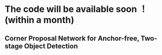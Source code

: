 # The code will be available soon ！(within a month)

## Corner Proposal Network for Anchor-free, Two-stage Object Detection
